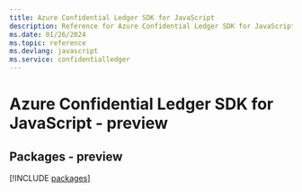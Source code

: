 ```yaml
---
title: Azure Confidential Ledger SDK for JavaScript
description: Reference for Azure Confidential Ledger SDK for JavaScript
ms.date: 01/26/2024
ms.topic: reference
ms.devlang: javascript
ms.service: confidentialledger
---
```

# Azure Confidential Ledger SDK for JavaScript - preview
## Packages - preview
[!INCLUDE [packages](confidential-ledger-index.md)]